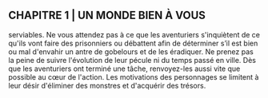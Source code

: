 ## CHAPITRE 1 | UN MONDE BIEN À VOUS


serviables. Ne vous attendez pas à ce que les aventuriers
s'inquiètent de ce qu'ils vont faire des prisonniers ou
débattent afin de déterminer s’il est bien ou mal d'envahir
un antre de gobelours et de les éradiquer. Ne prenez pas la
peine de suivre l'évolution de leur pécule ni du temps passé
en ville. Dès que les aventuriers ont terminé une tâche,
renvoyez-les aussi vite que possible au cœur de l'action.
Les motivations des personnages se limitent à leur désir
d'éliminer des monstres et d'acquérir des trésors.
